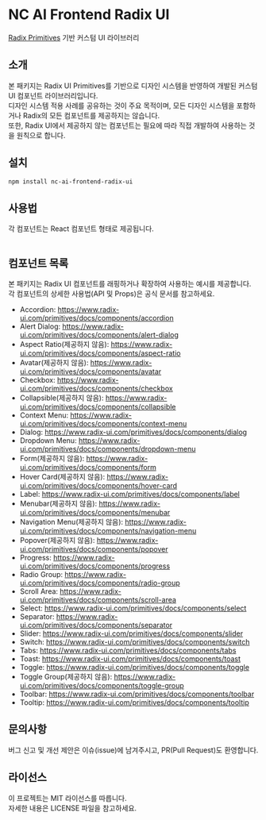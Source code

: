 # NC AI Frontend Radix UI

[Radix Primitives](https://www.radix-ui.com/primitives) 기반 커스텀 UI 라이브러리

## 소개

본 패키지는 Radix UI Primitives를 기반으로 디자인 시스템을 반영하여 개발된 커스텀 UI 컴포넌트 라이브러리입니다.  
디자인 시스템 적용 사례를 공유하는 것이 주요 목적이며, 모든 디자인 시스템을 포함하거나 Radix의 모든 컴포넌트를 제공하지는 않습니다.  
또한, Radix UI에서 제공하지 않는 컴포넌트는 필요에 따라 직접 개발하여 사용하는 것을 원칙으로 합니다.

## 설치

```bash
npm install nc-ai-frontend-radix-ui
```

## 사용법

각 컴포넌트는 React 컴포넌트 형태로 제공됩니다.

```typescript jsx
```

## 컴포넌트 목록

본 패키지는 Radix UI 컴포넌트를 래핑하거나 확장하여 사용하는 예시를 제공합니다.  
각 컴포넌트의 상세한 사용법(API 및 Props)은 공식 문서를 참고하세요.

- Accordion: https://www.radix-ui.com/primitives/docs/components/accordion
- Alert Dialog: https://www.radix-ui.com/primitives/docs/components/alert-dialog
- Aspect Ratio(제공하지 않음): https://www.radix-ui.com/primitives/docs/components/aspect-ratio
- Avatar(제공하지 않음): https://www.radix-ui.com/primitives/docs/components/avatar
- Checkbox: https://www.radix-ui.com/primitives/docs/components/checkbox
- Collapsible(제공하지 않음): https://www.radix-ui.com/primitives/docs/components/collapsible
- Context Menu: https://www.radix-ui.com/primitives/docs/components/context-menu
- Dialog: https://www.radix-ui.com/primitives/docs/components/dialog
- Dropdown Menu: https://www.radix-ui.com/primitives/docs/components/dropdown-menu
- Form(제공하지 않음): https://www.radix-ui.com/primitives/docs/components/form
- Hover Card(제공하지 않음): https://www.radix-ui.com/primitives/docs/components/hover-card
- Label: https://www.radix-ui.com/primitives/docs/components/label
- Menubar(제공하지 않음): https://www.radix-ui.com/primitives/docs/components/menubar
- Navigation Menu(제공하지 않음): https://www.radix-ui.com/primitives/docs/components/navigation-menu
- Popover(제공하지 않음): https://www.radix-ui.com/primitives/docs/components/popover
- Progress: https://www.radix-ui.com/primitives/docs/components/progress
- Radio Group: https://www.radix-ui.com/primitives/docs/components/radio-group
- Scroll Area: https://www.radix-ui.com/primitives/docs/components/scroll-area
- Select: https://www.radix-ui.com/primitives/docs/components/select
- Separator: https://www.radix-ui.com/primitives/docs/components/separator
- Slider: https://www.radix-ui.com/primitives/docs/components/slider
- Switch: https://www.radix-ui.com/primitives/docs/components/switch
- Tabs: https://www.radix-ui.com/primitives/docs/components/tabs
- Toast: https://www.radix-ui.com/primitives/docs/components/toast
- Toggle: https://www.radix-ui.com/primitives/docs/components/toggle
- Toggle Group(제공하지 않음): https://www.radix-ui.com/primitives/docs/components/toggle-group
- Toolbar: https://www.radix-ui.com/primitives/docs/components/toolbar
- Tooltip: https://www.radix-ui.com/primitives/docs/components/tooltip

## 문의사항

버그 신고 및 개선 제안은 이슈(issue)에 남겨주시고, PR(Pull Request)도 환영합니다.

## 라이선스

이 프로젝트는 MIT 라이선스를 따릅니다.  
자세한 내용은 LICENSE 파일을 참고하세요.
